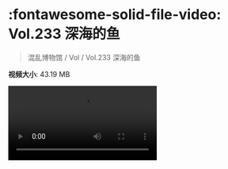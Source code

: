 # :fontawesome-solid-file-video: Vol.233 深海的鱼

> 混乱博物馆 / Vol / Vol.233 深海的鱼

**视频大小**: 43.19 MB

<div class="video"><video src="https://file.hsyhx.top/archive/混乱博物馆/Vol/Vol.233 深海的鱼.mp4" controls preload>🤔 您的浏览器不支持 video 标签</video></div>